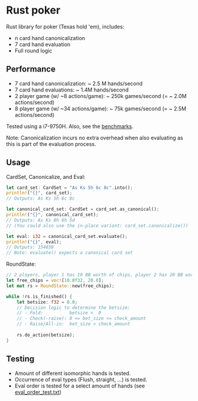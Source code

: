# Rust poker

Rust library for poker (Texas hold 'em), includes:

- n card hand canonicalization
- 7 card hand evaluation
- Full round logic

## Performance

- 7 card hand canonicalization: ~ 2.5 M hands/second
- 7 card hand evaluations: ~ 1.4M hands/second
- 2 player game (w/ ~8 actions/game): ~ 250k games/second (= ~ 2.0M actions/second)
- 8 player game (w/ ~34 actions/game): ~  75k games/second (= ~ 2.5M actions/second)

Tested using a i7-9750H. Also, see the [benchmarks](./benches).

Note: Canonicalization incurs no extra overhead when also evaluating as this is part of the evaluation process.

## Usage

CardSet, Canonicalize, and Eval:

```rust
let card_set: CardSet = "As Ks 5h 6c 8c".into();
println!("{}", card_set);
// Outputs: As Ks 5h 6c 8c

let canonical_card_set: CardSet = card_set.as_canonical();
println!("{}", canonical_card_set);
// Outputs: As Ks 8h 6h 5d
// (You could also use the in-place variant: card_set.canonicalize())

let eval: i32 = canonical_card_set.evaluate();
println!("{}", eval);
// Outputs: 154030
// Note: evaluate() expects a canonical card set
```

RoundState:

```rust
// 2 players, player 1 has 10 BB worth of chips, player 2 has 20 BB worth of chips
let free_chips = vec![10.0f32, 20.0];
let mut rs = RoundState::new(free_chips);

while !rs.is_finished() {
    let betsize: f32 = 0.0;
    // Decision logic to determine the betsize:
    // - Fold:          betsize <  0
    // - Check(-raise): 0 <= bet_size <= check_amount
    // - Raise/All-in:  bet_size > check_amount
    
    rs.do_action(betsize);
}
```

## Testing

- Amount of different isomorphic hands is tested.
- Occurrence of eval types (Flush, straight, ...) is tested.
- Eval order is tested for a select amount of hands (see [eval_order_test.txt](./test_resources/eval_order_test.txt))
